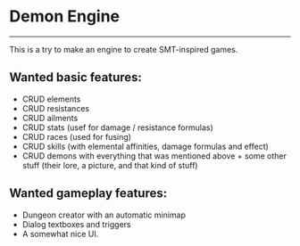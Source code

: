 # Demon Engine
---

This is a try to make an engine to create SMT-inspired games.

## Wanted basic features:

- CRUD elements
- CRUD resistances
- CRUD ailments
- CRUD stats (usef for damage / resistance formulas)
- CRUD races (used for fusing)
- CRUD skills (with elemental affinities, damage formulas and effect)
- CRUD demons with everything that was mentioned above + some other stuff (their lore, a picture, and that kind of stuff)

## Wanted gameplay features:

- Dungeon creator with an automatic minimap
- Dialog textboxes and triggers
- A somewhat nice UI.